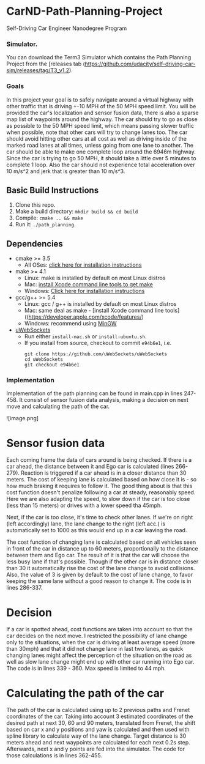 # CarND-Path-Planning-Project
Self-Driving Car Engineer Nanodegree Program
   
### Simulator.
You can download the Term3 Simulator which contains the Path Planning Project from the [releases tab (https://github.com/udacity/self-driving-car-sim/releases/tag/T3_v1.2).

### Goals
In this project your goal is to safely navigate around a virtual highway with other traffic that is driving +-10 MPH of the 50 MPH speed limit. You will be provided the car's localization and sensor fusion data, there is also a sparse map list of waypoints around the highway. The car should try to go as close as possible to the 50 MPH speed limit, which means passing slower traffic when possible, note that other cars will try to change lanes too. The car should avoid hitting other cars at all cost as well as driving inside of the marked road lanes at all times, unless going from one lane to another. The car should be able to make one complete loop around the 6946m highway. Since the car is trying to go 50 MPH, it should take a little over 5 minutes to complete 1 loop. Also the car should not experience total acceleration over 10 m/s^2 and jerk that is greater than 10 m/s^3.


## Basic Build Instructions

1. Clone this repo.
2. Make a build directory: `mkdir build && cd build`
3. Compile: `cmake .. && make`
4. Run it: `./path_planning`.

## Dependencies

* cmake >= 3.5
  * All OSes: [click here for installation instructions](https://cmake.org/install/)
* make >= 4.1
  * Linux: make is installed by default on most Linux distros
  * Mac: [install Xcode command line tools to get make](https://developer.apple.com/xcode/features/)
  * Windows: [Click here for installation instructions](http://gnuwin32.sourceforge.net/packages/make.htm)
* gcc/g++ >= 5.4
  * Linux: gcc / g++ is installed by default on most Linux distros
  * Mac: same deal as make - [install Xcode command line tools]((https://developer.apple.com/xcode/features/)
  * Windows: recommend using [MinGW](http://www.mingw.org/)
* [uWebSockets](https://github.com/uWebSockets/uWebSockets)
  * Run either `install-mac.sh` or `install-ubuntu.sh`.
  * If you install from source, checkout to commit `e94b6e1`, i.e.
    ```
    git clone https://github.com/uWebSockets/uWebSockets 
    cd uWebSockets
    git checkout e94b6e1
    ```

### Implementation

Implementation of the path planning can be found in main.cpp in lines 247-458. It consist of sensor fusion data analysis, making a decision on next move and calculating the path of the car.

![image.png]

# Sensor fusion data

Each coming frame the data of cars around is being checked. If there is a car ahead, the distance between it and Ego car is calculated (lines 266-279). Reaction is triggered if a car ahead is in a closer distance than 30 meters. The cost of keeping lane is calculated based on how close it is - so how much braking it requires to follow it. The good thing about is that this cost function doesn't penalize following a car at steady, reasonably speed. Here we are also adapting the speed, to slow down if the car is too close (less than 15 meters) or drives with a lower speed tha 45mph.

Next, if the car is too close, it's time to check other lanes. If we're on right (left accordingly) lane, the lane change to the right (left acc.) is automatically set to 1000 as this would end up in a car leaving the road.

The cost function of changing lane is calculated based on all vehicles seen in front of the car in distance up to 60 meters, proportionally to the distance between them and Ego car. The result of it is that the car will choose the less busy lane if that's possible. Though if the other car is in distance closer than 30 it automatically rise the cost of the lane change to avoid collisions. Also, the value of 3 is given by default to the cost of lane change, to favor keeping the same lane without a good reason to change it. The code is in lines 286-337.

# Decision

If a car is spotted ahead, cost functions are taken into account so that the car decides on the next move. I restricted the possibility of lane change only to the situations, when the car is driving at least average speed (more than 30mph) and that it did not change lane in last two lanes, as quick changing lanes might affect the perception of the situation on the road as well as slow lane change might end up with other car running into Ego car. The code is in lines 339 - 360. Max speed is limited to 44 mph.

# Calculating the path of the car
The path of the car is calculated using up to 2 previous paths and Frenet coordinates of the car. Taking into account 3 estimated coordinates of the desired path at next 30, 60 and 90 meters, translated from Frenet, the shift based on car x and y positions and yaw is calculated and then used with spline library to calculate way of the lane change. Target distance is 30 meters ahead and next waypoints are calculated for each next 0.2s step. Afterwards, next x and y points are fed into the simulator.
The code for those calculations is in lines 362-455.

